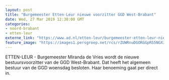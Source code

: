 ```yaml
---
layout: post
title: "Burgemeester Etten-Leur nieuwe voorzitter GGD West-Brabant"
date: Wed, 27 Mar 2019 12:30:00 GMT
categories: 
- noord-brabant 
- etten-leur 
externe_link: "https://www.ad.nl/etten-leur/burgemeester-etten-leur-nieuwe-voorzitter-ggd-west-brabant~a62326d3/"
feature_image: "https://images1.persgroep.net/rcs/rZUWRnuDGORGGpR55NGXzw0Sj9I/diocontent/130016623/_fitwidth/400/?appId=21791a8992982cd8da851550a453bd7f&quality=0.7"
---
```


ETTEN-LEUR - Burgemeester Miranda de Vries wordt de nieuwe bestuursvoorzitter van de GGD West-Brabant. Dat heeft het algemeen bestuur van de GGD woensdag besloten. Haar benoeming gaat per direct in.

